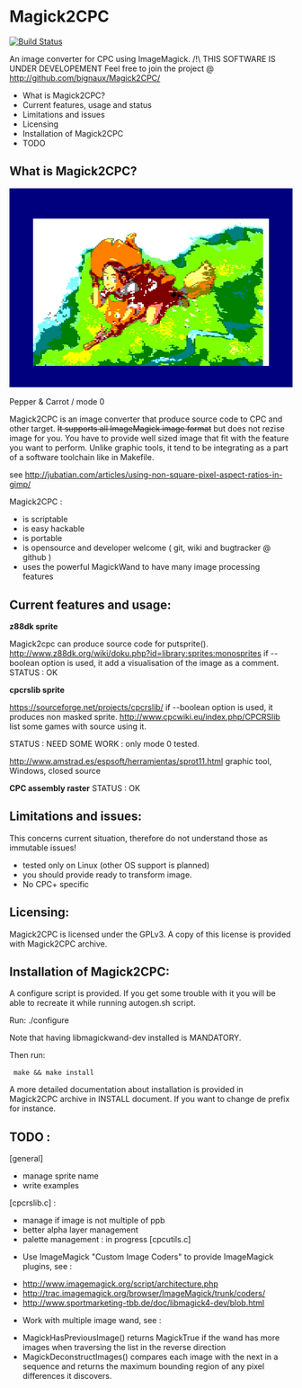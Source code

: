 Magick2CPC
==========
[![Build Status](https://travis-ci.org/bignaux/Magick2CPC.svg?branch=master)](https://travis-ci.org/bignaux/Magick2CPC/)

An image converter for CPC using ImageMagick.
/!\ THIS SOFTWARE IS UNDER DEVELOPEMENT
Feel free to join the project @ http://github.com/bignaux/Magick2CPC/

- What is Magick2CPC?
- Current features, usage and status
- Limitations and issues
- Licensing
- Installation of Magick2CPC
- TODO

What is Magick2CPC?
------------------

![](pc-mode0.png)
<!-- https://www.peppercarrot.com/ -->
Pepper & Carrot / mode 0


Magick2CPC is an image converter that produce source code to CPC and other target. ~~It supports
all ImageMagick image format~~ but does not rezise image for you. You have to provide well sized image that fit with the feature you want to perform. Unlike graphic tools, it tend to be integrating as a part of a software toolchain like in Makefile.

see http://jubatian.com/articles/using-non-square-pixel-aspect-ratios-in-gimp/

Magick2CPC :

- is scriptable
- is easy hackable
- is portable 
- is opensource and developer welcome ( git, wiki and bugtracker @ github ) 
- uses the powerful MagickWand to have many image processing features

Current features and usage:
--------------------------------

**z88dk sprite**

Magick2cpc can produce source code for putsprite().
http://www.z88dk.org/wiki/doku.php?id=library:sprites:monosprites
if --boolean option is used, it add a visualisation of the image as a comment.
STATUS : OK

**cpcrslib sprite**

https://sourceforge.net/projects/cpcrslib/
if --boolean option is used, it produces non masked sprite.
http://www.cpcwiki.eu/index.php/CPCRSlib list some games with source using it.

STATUS : NEED SOME WORK : only mode 0 tested.

http://www.amstrad.es/espsoft/herramientas/sprot11.html graphic tool, Windows, closed source

**CPC assembly raster** 
STATUS : OK

Limitations and issues:
----------------------

This concerns current situation,  therefore do not understand those as
immutable issues!

- tested only on Linux (other OS support is planned)
- you should provide ready to transform image.
- No CPC+ specific

Licensing:
---------

Magick2CPC is licensed under the GPLv3. A copy of this license is provided
with Magick2CPC archive.

Installation of Magick2CPC:
----------------------

A configure  script is provided. If  you get some trouble  with it you
will be able to recreate it while running autogen.sh script.

Run: 
	 ./configure

Note that having libmagickwand-dev installed is MANDATORY.

Then run:

	 make && make install

A more detailed documentation about installation is provided in Magick2CPC
archive  in INSTALL  document. If  you want  to change  de  prefix for
instance.

TODO :
----

[general]
- manage sprite name
- write examples

[cpcrslib.c] :
- manage if image is not multiple of ppb
- better alpha layer management
- palette management : in progress [cpcutils.c]

* Use ImageMagick "Custom Image Coders" to provide ImageMagick plugins, see :
- http://www.imagemagick.org/script/architecture.php
- http://trac.imagemagick.org/browser/ImageMagick/trunk/coders/
- http://www.sportmarketing-tbb.de/doc/libmagick4-dev/blob.html

* Work with multiple image wand, see :
- MagickHasPreviousImage() returns MagickTrue if the wand has more images when traversing the list in the reverse direction
- MagickDeconstructImages() compares each image with the next in a sequence and returns the maximum bounding region of any pixel differences it discovers.

